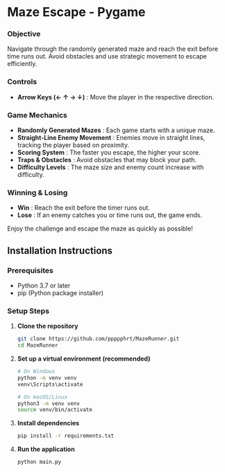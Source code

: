 # Maze Escape - Pygame 

### Objective
Navigate through the randomly generated maze and reach the exit before time runs out. Avoid obstacles and use strategic movement to escape efficiently.


### Controls
- **Arrow Keys (← ↑ → ↓)** : Move the player in the respective direction.

### Game Mechanics
- **Randomly Generated Mazes** : Each game starts with a unique maze.
- **Straight-Line Enemy Movement** : Enemies move in straight lines, tracking the player based on proximity.
- **Scoring System** : The faster you escape, the higher your score.
- **Traps & Obstacles** : Avoid obstacles that may block your path.
- **Difficulty Levels** : The maze size and enemy count increase with difficulty.

### Winning & Losing
- **Win** : Reach the exit before the timer runs out.
- **Lose** : If an enemy catches you or time runs out, the game ends.

Enjoy the challenge and escape the maze as quickly as possible!



## Installation Instructions

### Prerequisites

- Python 3.7 or later
- pip (Python package installer)

### Setup Steps

1. **Clone the repository**

   ```bash
   git clone https://github.com/ppppphrt/MazeRunner.git
   cd MazeRunner
   ```

2. **Set up a virtual environment (recommended)**

   ```bash
   # On Windows
   python -m venv venv
   venv\Scripts\activate

   # On macOS/Linux
   python3 -m venv venv
   source venv/bin/activate
   ```

3. **Install dependencies**

   ```bash
   pip install -r requirements.txt
   ```

4. **Run the application**

   ```bash
   python main.py
   ```






